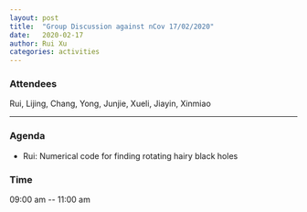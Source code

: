 ```yaml
---
layout: post
title:  "Group Discussion against nCov 17/02/2020"
date:   2020-02-17
author: Rui Xu
categories: activities
---
```



### Attendees

Rui, Lijing, Chang, Yong, Junjie, Xueli, Jiayin, Xinmiao

---

### Agenda

- Rui: Numerical code for finding rotating hairy black holes

### Time

09:00 am -- 11:00 am
